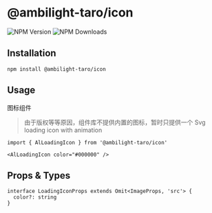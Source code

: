 # @ambilight-taro/icon

![NPM Version](https://img.shields.io/npm/v/%40ambilight-taro%2Ficon)
![NPM Downloads](https://img.shields.io/npm/dm/%40ambilight-taro%2Ficon)

## Installation

```shell
npm install @ambilight-taro/icon
```

## Usage

图标组件

> 由于版权等等原因，组件库不提供内置的图标，暂时只提供一个 Svg loading icon with animation

```tsx
import { AlLoadingIcon } from '@ambilight-taro/icon'

<AlLoadingIcon color="#000000" />
```

## Props & Types

```tsx
interface LoadingIconProps extends Omit<ImageProps, 'src'> {
  color?: string
}
```
